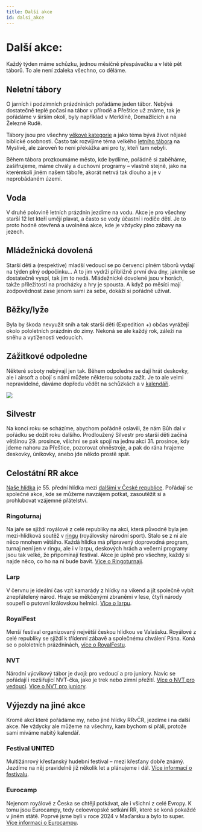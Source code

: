 ```yaml
---
title: Další akce
id: dalsi_akce
---
```


# Další akce: 

Každý týden máme schůzku, jednou měsíčně přespávačku a v létě pět táborů. To ale není zdaleka všechno, co děláme.

## Neletní tábory

O jarních i podzimních prázdninách pořádáme jeden tábor. Nebývá dostatečně teplé počasí na tábor v přírodě a Přeštice už známe, tak je pořádáme v širším okolí, byly například v Merklíně, Domažlicích a na Železné Rudě.

Tábory jsou pro všechny [věkové kategorie](https://prestice.royalrangers.cz/schuzkyy/#vekove_skupiny) a jako téma bývá život nějaké biblické osobnosti. Často tak rozvíjíme téma velkého [letního tábora](https://prestice.royalrangers.cz/letni-tabory/) na Myslívě, ale zároveň to není překážka ani pro ty, kteří tam nebyli.

Během tábora prozkoumáme město, kde bydlíme, pořádně si zaběháme, zašifrujeme, máme chvály a duchovní programy – vlastně stejně, jako na kterémkoli jiném našem táboře, akorát netrvá tak dlouho a je v neprobádaném území.

## Voda

V druhé polovině letních prázdnin jezdíme na vodu. Akce je pro všechny starší 12 let kteří umějí plavat, a často se vody účastní i rodiče dětí. Je to proto hodně otevřená a uvolněná akce, kde je vždycky plno zábavy na jezech.

## Mládežnická dovolená

Starší děti a (respektive) mladší vedoucí se po červenci plném táborů vydají na týden plný odpočinku… A to jim vydrží přibližně první dva dny, jakmile se dostatečně vyspí, tak jim to nedá. Mládežnické dovolené jsou v horách, takže příležitostí na procházky a hry je spousta. A když po měsíci mají zodpovědnost zase jenom sami za sebe, dokáží si pořádně užívat.

## Běžky/lyže

Byla by škoda nevyužít sníh a tak starší děti (Expedition +) občas vyrážejí okolo pololetních prázdnin do zimy. Nekoná se ale každý rok, záleží na sněhu a vytíženosti vedoucích.

## Zážitkové odpoledne

Některé soboty nebývají jen tak. Během odpoledne se dají hrát deskovky, ale i airsoft a obojí s námi můžete některou sobotu zažít. Je to ale velmi nepravidelné, dáváme dopředu vědět na schůzkách a v [kalendáři](https://prestice.royalrangers.cz/kalendar/).

![](https://prestice.royalrangers.cz/wp-content/uploads/20220924_154916-1024x461.jpg)

## Silvestr

Na konci roku se scházíme, abychom pořádně oslavili, že nám Bůh dal v pořádku se dožít roku dalšího. Prodloužený Silvestr pro starší děti začíná většinou 29. prosince, všichni se pak spojí na jednu akci 31. prosince, kdy jdeme nahoru za Přeštice, pozorovat ohněstroje, a pak do rána hrajeme deskovky, únikovky, anebo jde někdo prostě spát.

## Celostátní RR akce

[Naše hlídka](https://prestice.royalrangers.cz/o-nas/) je 55. přední hlídka mezi [dalšími v České republice](https://royalrangers.cz/). Pořádají se společné akce, kde se můžeme navzájem potkat, zasoutěžit si a prohlubovat vzájemné přátelství.

### Ringoturnaj

Na jaře se sjíždí royálové z celé republiky na akci, která původně byla jen mezi-hlídková soutěž v [ringu](https://cs.wikipedia.org/wiki/Ringo_(sport)) (royálovský národní sport). Stalo se z ní ale něco mnohem většího. Každá hlídka má připravený doprovodná program, turnaj není jen v ringu, ale i v larpu, deskových hrách a večerní programy jsou tak velké, že připomínají festival. Akce je úplně pro všechny, každý si najde něco, co ho na ní bude bavit. [Více o Ringoturnaji](https://www.ringoturnaj.cz/).

### Larp

V červnu je ideální čas vzít kamarády z hlídky na víkend a jít společně vybít znepřátelený národ. Hraje se měkčenými zbraněmi v lese, čtyři národy soupeří o putovní královskou helmici. [Více o larpu](https://rrlarp.cz/).

### RoyalFest

Menší festival organizovaný největší českou hlídkou ve Valašsku. Royálové z celé republiky se sjíždí k třídenní zábavě a společnému chválení Pána. Koná se o pololetních prázdninách, [více o RoyalFestu](https://www.royalrangers.cz/royalfest/).

### NVT

Národní výcvikový tábor je dvojí: pro vedoucí a pro juniory. Navíc se pořádají i rozšiřující NVT-čka, jako je trek nebo zimní přežití. [Více o NVT pro vedoucí](https://www.royalrangers.cz/narodni-vycvikovy-tabor/). [Více o NVT pro juniory](https://www.royalrangers.cz/narodni-vycvikovy-tabor-junioru/).

## Výjezdy na jiné akce

Kromě akcí které pořádáme my, nebo jiné hlídky RRvČR, jezdíme i na další akce. Ne vždycky ale můžeme na všechny, kam bychom si přáli, protože sami míváme nabitý kalendář.

### Festival UNITED

Multižánrový křesťanský hudební festival – mezi křesťany dobře známý. Jezdíme na něj pravidelně již několik let a plánujeme i dál. [Více informací o festivalu](https://festivalunited.cz/).

### Eurocamp

Nejenom royálové z Česka se chtějí potkávat, ale i všichni z celé Evropy. K tomu jsou Eurocampy, tedy celoevropské setkání RR, které se koná pokaždé v jiném státě. Poprvé jsme byli v roce 2024 v Maďarsku a bylo to super. [Více informací o Eurocampu](https://royalrangerseurocamp.net/).
